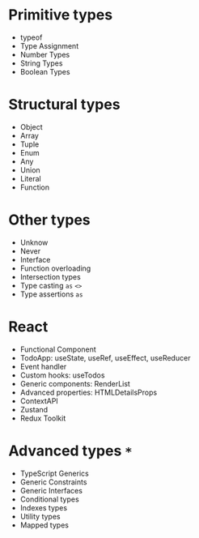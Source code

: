# Primitive types

- typeof
- Type Assignment
- Number Types
- String Types
- Boolean Types

# Structural types

- Object
- Array
- Tuple
- Enum
- Any
- Union
- Literal
- Function

# Other types

- Unknow
- Never
- Interface
- Function overloading
- Intersection types
- Type casting `as` `<>`
- Type assertions `as`

# React

- Functional Component
- TodoApp: useState, useRef, useEffect, useReducer
- Event handler
- Custom hooks: useTodos
- Generic components: RenderList
- Advanced properties: HTMLDetailsProps
- ContextAPI
- Zustand
- Redux Toolkit

# Advanced types `*`

- TypeScript Generics
- Generic Constraints
- Generic Interfaces
- Conditional types
- Indexes types
- Utility types
- Mapped types

```

```

